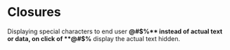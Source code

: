 # Closures
Displaying special characters to end user **@#$%** instead of actual text or data,
on click of **@#$%** display the actual text hidden.
